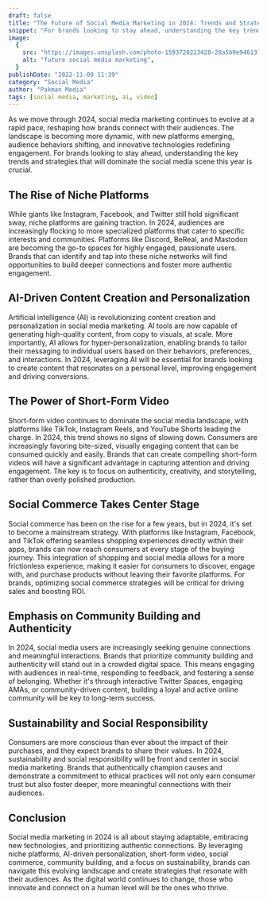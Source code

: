 ```yaml
---
draft: false
title: "The Future of Social Media Marketing in 2024: Trends and Strategies for Success"
snippet: "For brands looking to stay ahead, understanding the key trends and strategies that will dominate the social media scene this year is crucial."
image:
  {
    src: "https://images.unsplash.com/photo-1593720213428-28a5b9e94613?&fit=crop&w=430&h=240",
    alt: "future social media marketing",
  }
publishDate: "2022-11-08 11:39"
category: "Social Media"
author: "Pakman Media"
tags: [social media, marketing, ai, video]
---
```


As we move through 2024, social media marketing continues to evolve at a rapid pace, reshaping how brands connect with their audiences. The landscape is becoming more dynamic, with new platforms emerging, audience behaviors shifting, and innovative technologies redefining engagement. For brands looking to stay ahead, understanding the key trends and strategies that will dominate the social media scene this year is crucial.

## The Rise of Niche Platforms

While giants like Instagram, Facebook, and Twitter still hold significant sway, niche platforms are gaining traction. In 2024, audiences are increasingly flocking to more specialized platforms that cater to specific interests and communities. Platforms like Discord, BeReal, and Mastodon are becoming the go-to spaces for highly engaged, passionate users. Brands that can identify and tap into these niche networks will find opportunities to build deeper connections and foster more authentic engagement.

## AI-Driven Content Creation and Personalization

Artificial intelligence (AI) is revolutionizing content creation and personalization in social media marketing. AI tools are now capable of generating high-quality content, from copy to visuals, at scale. More importantly, AI allows for hyper-personalization, enabling brands to tailor their messaging to individual users based on their behaviors, preferences, and interactions. In 2024, leveraging AI will be essential for brands looking to create content that resonates on a personal level, improving engagement and driving conversions.

## The Power of Short-Form Video

Short-form video continues to dominate the social media landscape, with platforms like TikTok, Instagram Reels, and YouTube Shorts leading the charge. In 2024, this trend shows no signs of slowing down. Consumers are increasingly favoring bite-sized, visually engaging content that can be consumed quickly and easily. Brands that can create compelling short-form videos will have a significant advantage in capturing attention and driving engagement. The key is to focus on authenticity, creativity, and storytelling, rather than overly polished production.

## Social Commerce Takes Center Stage

Social commerce has been on the rise for a few years, but in 2024, it's set to become a mainstream strategy. With platforms like Instagram, Facebook, and TikTok offering seamless shopping experiences directly within their apps, brands can now reach consumers at every stage of the buying journey. This integration of shopping and social media allows for a more frictionless experience, making it easier for consumers to discover, engage with, and purchase products without leaving their favorite platforms. For brands, optimizing social commerce strategies will be critical for driving sales and boosting ROI.

## Emphasis on Community Building and Authenticity

In 2024, social media users are increasingly seeking genuine connections and meaningful interactions. Brands that prioritize community building and authenticity will stand out in a crowded digital space. This means engaging with audiences in real-time, responding to feedback, and fostering a sense of belonging. Whether it's through interactive Twitter Spaces, engaging AMAs, or community-driven content, building a loyal and active online community will be key to long-term success.

## Sustainability and Social Responsibility

Consumers are more conscious than ever about the impact of their purchases, and they expect brands to share their values. In 2024, sustainability and social responsibility will be front and center in social media marketing. Brands that authentically champion causes and demonstrate a commitment to ethical practices will not only earn consumer trust but also foster deeper, more meaningful connections with their audiences.

## Conclusion

Social media marketing in 2024 is all about staying adaptable, embracing new technologies, and prioritizing authentic connections. By leveraging niche platforms, AI-driven personalization, short-form video, social commerce, community building, and a focus on sustainability, brands can navigate this evolving landscape and create strategies that resonate with their audiences. As the digital world continues to change, those who innovate and connect on a human level will be the ones who thrive.
